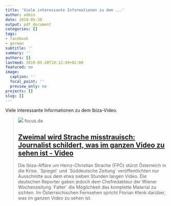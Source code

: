 ```yaml
---
title: 'Viele interessante Informationen zu dem ...'
author: admin
date: 2019-05-20
output: pdf_document
categories: []
tags:
- facebook
- german
subtitle: ''
summary: ''
authors: []
lastmod: 2019-05-20T19:12:49+02:00
featured: no
image:
  caption: ''
  focal_point: ''
  preview_only: no
projects: []
slug: []
---
```

Viele interessante Informationen zu dem Ibiza-Video.
> [![](https://p6.focus.de/img/fotos/id_10732869/strache2.jpg?im=Crop%3D%2831%2C0%2C1636%2C818%29%3BResize%3D%281200%2C627%29&hash=3a024437c28e75957a5e48bf6cd5d2f1aac901e43af463ce2d502a77027c1bbb)](https://www.focus.de/politik/ausland/er-sah-die-kompletten-7-stunden-zweimal-wird-strache-misstrauisch-journalist-schildert-was-im-ganzen-video-zu-sehen-ist_id_10732696.html)
> focus.de
> ## [Zweimal wird Strache misstrauisch: Journalist schildert, was im ganzen Video zu sehen ist - Video](https://www.focus.de/politik/ausland/er-sah-die-kompletten-7-stunden-zweimal-wird-strache-misstrauisch-journalist-schildert-was-im-ganzen-video-zu-sehen-ist_id_10732696.html)
>
>Die Ibiza-Affäre um Heinz-Christian Strache (FPÖ) stürzt Österreich in die Krise. ´Spiegel´ und ´Süddeutsche Zeitung´ veröffentlichten nur Ausschnitte aus dem etwa sieben Stunden langen Video. Die deutschen Reporter gaben jedoch dem Chefredakteur der Wiener Wochenzeitung ´Falter´ die Möglichkeit das komplette Material zu sichten. Im Österreichischen Fernsehen spricht Florian Klenk darüber, was im ganzen Video zu sehen ist.

